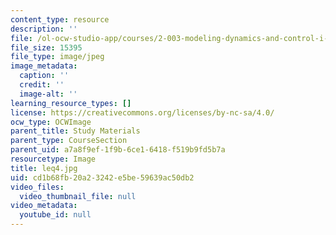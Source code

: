 ```yaml
---
content_type: resource
description: ''
file: /ol-ocw-studio-app/courses/2-003-modeling-dynamics-and-control-i-spring-2005/cd1b68fb20a23242e5be59639ac50db2_leq4.jpg
file_size: 15395
file_type: image/jpeg
image_metadata:
  caption: ''
  credit: ''
  image-alt: ''
learning_resource_types: []
license: https://creativecommons.org/licenses/by-nc-sa/4.0/
ocw_type: OCWImage
parent_title: Study Materials
parent_type: CourseSection
parent_uid: a7a8f9ef-1f9b-6ce1-6418-f519b9fd5b7a
resourcetype: Image
title: leq4.jpg
uid: cd1b68fb-20a2-3242-e5be-59639ac50db2
video_files:
  video_thumbnail_file: null
video_metadata:
  youtube_id: null
---
```

